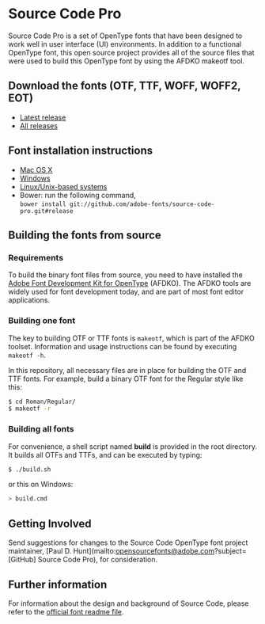 # Source Code Pro

Source Code Pro is a set of OpenType fonts that have been designed to work well
in user interface (UI) environments. In addition to a functional OpenType font, this open
source project provides all of the source files that were used to build this OpenType font
by using the AFDKO makeotf tool.

## Download the fonts (OTF, TTF, WOFF, WOFF2, EOT)

* [Latest release](../../releases/latest)
* [All releases](../../releases)

## Font installation instructions

* [Mac OS X](http://support.apple.com/kb/HT2509)
* [Windows](https://www.microsoft.com/en-us/Typography/TrueTypeInstall.aspx)
* [Linux/Unix-based systems](https://github.com/adobe-fonts/source-code-pro/issues/17#issuecomment-8967116)
* Bower: run the following command,<br/>
	`bower install git://github.com/adobe-fonts/source-code-pro.git#release`

## Building the fonts from source

### Requirements

To build the binary font files from source, you need to have installed the
[Adobe Font Development Kit for OpenType](http://www.adobe.com/devnet/opentype/afdko.html) (AFDKO). The AFDKO
tools are widely used for font development today, and are part of most font
editor applications.

### Building one font

The key to building OTF or TTF fonts is `makeotf`, which is part of the AFDKO toolset.
Information and usage instructions can be found by executing `makeotf -h`.

In this repository, all necessary files are in place for building the OTF and TTF fonts.
For example, build a binary OTF font for the Regular style like this:

```sh
$ cd Roman/Regular/
$ makeotf -r
```

### Building all fonts

For convenience, a shell script named **build** is provided in the root directory.
It builds all OTFs and TTFs, and can be executed by typing:

```sh
$ ./build.sh
```

or this on Windows:

```sh
> build.cmd
```

## Getting Involved

Send suggestions for changes to the Source Code OpenType font project maintainer, [Paul D. Hunt](mailto:opensourcefonts@adobe.com?subject=[GitHub] Source Code Pro), for consideration.

## Further information

For information about the design and background of Source Code, please refer to the [official font readme file](http://www.adobe.com/products/type/font-information/source-code-pro-readme.html).
